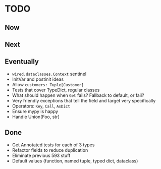 # TODO

## Now

## Next

## Eventually

- `wired.dataclasses.Context` sentinel
- InitVar and postinit ideas
- Allow `customers: Tuple[Customer]`
- Tests that cover TypeDict, regular classes
- What should happen when `Get` fails? Fallback to default, or fail?
- Very friendly exceptions that tell the field and target very specifically
- Operators: `Key`, `Call`, `AsDict`
- Ensure mypy is happy
- Handle Union[Foo, str]

## Done

- Get Annotated tests for each of 3 types
- Refactor fields to reduce duplication
- Eliminate previous 593 stuff
- Default values (function, named tuple, typed dict, dataclass)
